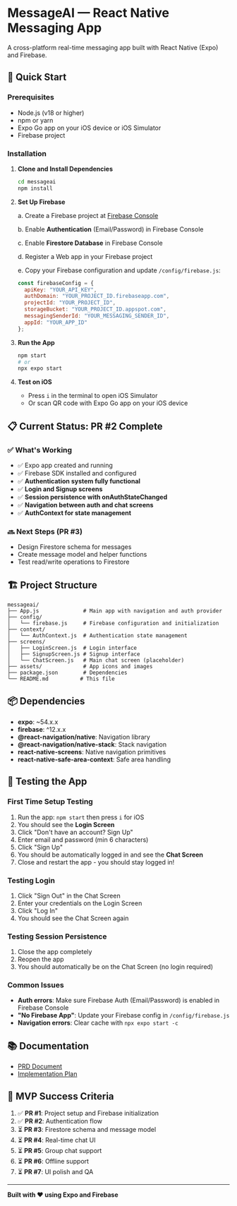# MessageAI — React Native Messaging App

A cross-platform real-time messaging app built with React Native (Expo) and Firebase.

## 🚀 Quick Start

### Prerequisites
- Node.js (v18 or higher)
- npm or yarn
- Expo Go app on your iOS device or iOS Simulator
- Firebase project

### Installation

1. **Clone and Install Dependencies**
   ```bash
   cd messageai
   npm install
   ```

2. **Set Up Firebase**
   
   a. Create a Firebase project at [Firebase Console](https://console.firebase.google.com/)
   
   b. Enable **Authentication** (Email/Password) in Firebase Console
   
   c. Enable **Firestore Database** in Firebase Console
   
   d. Register a Web app in your Firebase project
   
   e. Copy your Firebase configuration and update `/config/firebase.js`:
   ```javascript
   const firebaseConfig = {
     apiKey: "YOUR_API_KEY",
     authDomain: "YOUR_PROJECT_ID.firebaseapp.com",
     projectId: "YOUR_PROJECT_ID",
     storageBucket: "YOUR_PROJECT_ID.appspot.com",
     messagingSenderId: "YOUR_MESSAGING_SENDER_ID",
     appId: "YOUR_APP_ID"
   };
   ```

3. **Run the App**
   ```bash
   npm start
   # or
   npx expo start
   ```

4. **Test on iOS**
   - Press `i` in the terminal to open iOS Simulator
   - Or scan QR code with Expo Go app on your iOS device

## 📋 Current Status: PR #2 Complete

### ✅ What's Working
- ✅ Expo app created and running
- ✅ Firebase SDK installed and configured
- ✅ **Authentication system fully functional**
- ✅ **Login and Signup screens**
- ✅ **Session persistence with onAuthStateChanged**
- ✅ **Navigation between auth and chat screens**
- ✅ **AuthContext for state management**

### 🔜 Next Steps (PR #3)
- Design Firestore schema for messages
- Create message model and helper functions
- Test read/write operations to Firestore

## 🏗️ Project Structure
```
messageai/
├── App.js              # Main app with navigation and auth provider
├── config/
│   └── firebase.js     # Firebase configuration and initialization
├── context/
│   └── AuthContext.js  # Authentication state management
├── screens/
│   ├── LoginScreen.js  # Login interface
│   ├── SignupScreen.js # Signup interface
│   └── ChatScreen.js   # Main chat screen (placeholder)
├── assets/             # App icons and images
├── package.json        # Dependencies
└── README.md          # This file
```

## 📦 Dependencies
- **expo**: ~54.x.x
- **firebase**: ^12.x.x
- **@react-navigation/native**: Navigation library
- **@react-navigation/native-stack**: Stack navigation
- **react-native-screens**: Native navigation primitives
- **react-native-safe-area-context**: Safe area handling

## 🧪 Testing the App

### First Time Setup Testing
1. Run the app: `npm start` then press `i` for iOS
2. You should see the **Login Screen**
3. Click "Don't have an account? Sign Up"
4. Enter email and password (min 6 characters)
5. Click "Sign Up"
6. You should be automatically logged in and see the **Chat Screen**
7. Close and restart the app - you should stay logged in!

### Testing Login
1. Click "Sign Out" in the Chat Screen
2. Enter your credentials on the Login Screen
3. Click "Log In"
4. You should see the Chat Screen again

### Testing Session Persistence
1. Close the app completely
2. Reopen the app
3. You should automatically be on the Chat Screen (no login required)

### Common Issues
- **Auth errors**: Make sure Firebase Auth (Email/Password) is enabled in Firebase Console
- **"No Firebase App"**: Update your Firebase config in `/config/firebase.js`
- **Navigation errors**: Clear cache with `npx expo start -c`

## 📚 Documentation
- [PRD Document](../MessageAI_PRD_ReactNative.md)
- [Implementation Plan](../MessageAI_Implementation_ReactNative.md)

## 🎯 MVP Success Criteria
1. ✅ **PR #1**: Project setup and Firebase initialization
2. ✅ **PR #2**: Authentication flow
3. ⏳ **PR #3**: Firestore schema and message model
4. ⏳ **PR #4**: Real-time chat UI
5. ⏳ **PR #5**: Group chat support
6. ⏳ **PR #6**: Offline support
7. ⏳ **PR #7**: UI polish and QA

---

**Built with ❤️ using Expo and Firebase**

